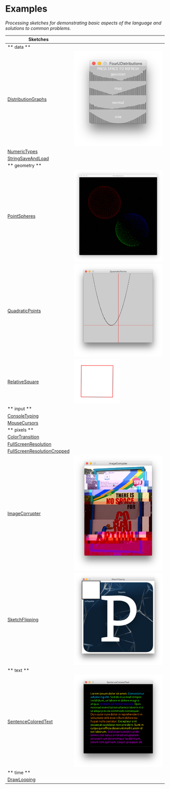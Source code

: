 # Examples

_Processing sketches for demonstrating basic aspects of the language and solutions to common problems._

| Sketches    |     |
| ----------- | --- |
| ** data **                                   | |
| [DistributionGraphs](DistributionGraphs)     | ![screenshot](DistributionGraphs/DistributionGraphs.png) |
| [NumericTypes](NumericTypes)                 | |
| [StringSaveAndLoad](StringSaveAndLoad)       | |
| ** geometry **                               | |
| [PointSpheres](PointSpheres)                 | ![screenshot](PointSpheres/PointSpheres_1.png) |
| [QuadraticPoints](QuadraticPoints)           | ![screenshot](QuadraticPoints/QuadraticPoints.png)|
| [RelativeSquare](RelativeSquare)             | ![screenshot](RelativeSquare/RelativeSquare.png) |
| ** input **                                  | |
| [ConsoleTyping](ConsoleTyping)	             | |
| [MouseCursors](MouseCursors)                 | |
| ** pixels **                                 | |
| [ColorTransition](ColorTransition)           | |
| [FullScreenResolution](FullScreenResolution) | |
| [FullScreenResolutionCropped](FullScreenResolutionCropped) | |
| [ImageCorrupter](ImageCorrupter)             | ![screenshot](ImageCorrupter/data/corrupt-screenshot.png) |
| [SketchFlipping](SketchFlipping)             | ![screenshot](SketchFlipping/SketchFlipping2.png) |
| ** text ** | |
| [SentenceColoredText](SentenceColoredText)             | ![screenshot](SentenceColoredText/SentenceColoredText--screenshot.png) |
| ** time ** | |
| [DrawLooping](DrawLooping)                   | |

